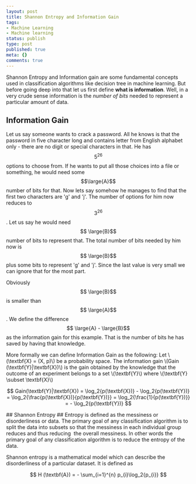 ```yaml
---
layout: post
title: Shannon Entropy and Information Gain
tags:
- Machine Learning
- Machine learning
status: publish
type: post
published: true
meta: {}
comments: true
---
```

Shannon Entropy and Information gain are some fundamental concepts used in classification algorithms like decision tree in machine learning. But before going deep into that let us first define **what is information**. Well, in a very crude sense information is the *number of bits* needed to represent a particular amount of data.

## Information Gain ##
Let us say someone wants to crack a password. All he knows is that the password in five character long and contains letter from English alphabet only - there are no digit or special characters in that. He has $$ 5^{26} $$ options to choose from. If he wants to put all those choices into a file or something, he would need some $$\large{A}$$ number of bits for that. Now lets say somehow he manages to find that the first two characters are 'g' and 'j'. The number of options for him now reduces to $$ 3^{26}$$. Let us say he would need $$ \large{B}$$ number of bits to represent that. The total number of bits needed by him now is $$ \large{B}$$ plus some bits to represent 'g' and 'j'. Since the last value is very small we can ignore that for the most part.

Obviously $$ \large{B}$$ is smaller than $$ \large{A}$$. We define the difference $$ \large{A} - \large{B}$$ as the information gain for this example. That is the number of bits he has saved by having that knowledge.
<p>
More formally we can define Information Gain as the following: Let \(\textbf{X} = (X, p)\) be a probability space. The information gain \(Gain (\textbf{Y}|\textbf{X})\) is the gain obtained by the knowledge that the outcome of an experiment belongs to a set \(\textbf{Y}\) where \(\textbf{Y} \subset \textbf{X}\)
</p>
<p style="text-align:center;">
$$ Gain(\textbf{Y}|\textbf{X}) = \log_2{p(\textbf{X})} - \log_2{p(\textbf{Y})} = \log_2{\frac{p(\textbf{X})}{p(\textbf{Y})}} = \log_2{\frac{1}{p(\textbf{Y})}} = - \log_2{p(\textbf{Y})} $$ 
</p>
## Shannon Entropy ##
Entropy is defined as the messiness or disorderliness or data. The primary goal of any classification algorithm is to split the data into subsets so that the messiness in each individual group reduces and thus reducing  the overall messiness. In other words the primary goal of any classification algorithm is to reduce the entropy of the data.

Shannon entropy is a mathematical model which can describe the disorderliness of a particular dataset. It is defined as

<p style="text-align:center;">
$$ H (\textbf{A}) = - \sum_{i=1}^{n} p_{i}\log_2{p_{i}} $$
</p>
